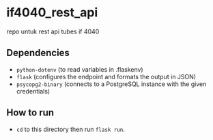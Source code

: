 # if4040_rest_api
repo untuk rest api tubes if 4040

## Dependencies
* `python-dotenv` (to read variables in .flaskenv)
* `flask` (configures the endpoint and formats the output in JSON)
* `psycopg2-binary` (connects to a PostgreSQL instance with the given credentials)

## How to run
* `cd` to this directory then run `flask run`.

